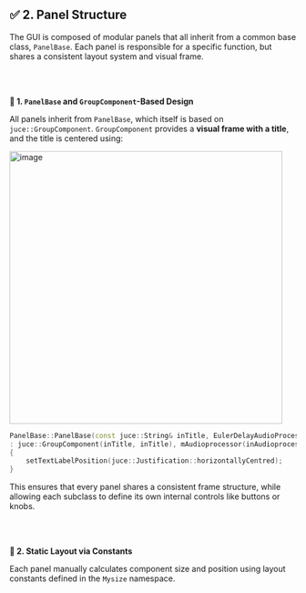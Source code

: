 ## ✅ 2. Panel Structure

The GUI is composed of modular panels that all inherit from a common base class, ```PanelBase```.
Each panel is responsible for a specific function, but shares a consistent layout system and visual frame.

<br>
<br>

**🔹 1. ```PanelBase``` and ```GroupComponent```-Based Design**

All panels inherit from ```PanelBase```, which itself is based on ```juce::GroupComponent```.
```GroupComponent``` provides a **visual frame with a title**, and the title is centered using:


<img width="479" alt="image" src="https://github.com/user-attachments/assets/31b55820-5e4c-4d62-b867-8ed9537f060e" />


~~~cpp
PanelBase::PanelBase(const juce::String& inTitle, EulerDelayAudioProcessor& inAudioprocessor)
: juce::GroupComponent(inTitle, inTitle), mAudioprocessor(inAudioprocessor)
{
    setTextLabelPosition(juce::Justification::horizontallyCentred);
}
~~~

This ensures that every panel shares a consistent frame structure, while allowing each subclass
to define its own internal controls like buttons or knobs.

<br>
<br>


**🔹 2. Static Layout via Constants**

Each panel manually calculates component size and position using layout constants defined in the ```Mysize```
namespace. 


